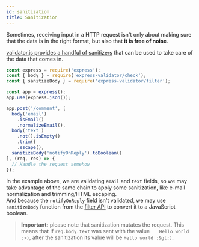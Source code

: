 ```yaml
---
id: sanitization
title: Sanitization
---
```


Sometimes, receiving input in a HTTP request isn't only about making sure that
the data is in the right format, but also that **it is free of noise**.

[validator.js provides a handful of sanitizers](https://github.com/chriso/validator.js#sanitizers)
that can be used to take care of the data that comes in.

```js
const express = require('express');
const { body } = require('express-validator/check');
const { sanitizeBody } = require('express-validator/filter');

const app = express();
app.use(express.json());

app.post('/comment', [
  body('email')
    .isEmail()
    .normalizeEmail(),
  body('text')
    .not().isEmpty()
    .trim()
    .escape(),
  sanitizeBody('notifyOnReply').toBoolean()
], (req, res) => {
  // Handle the request somehow
});
```

In the example above, we are validating `email` and `text` fields,
so we may take advantage of the same chain to apply some sanitization,
like e-mail normalization and trimming/HTML escaping.  
And because the `notifyOnReply` field isn't validated, we may use `sanitizeBody` function
from the [filter API](api-filter.md) to convert it to a JavaScript boolean.

> **Important:** please note that sanitization mutates the request.
This means that if `req.body.text` was sent with the value `   Hello world :>)`, after the sanitization
its value will be `Hello world :&gt;)`.